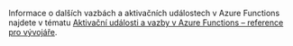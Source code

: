 Informace o dalších vazbách a aktivačních událostech v Azure Functions najdete v tématu [Aktivační události a vazby v Azure Functions – reference pro vývojáře](../articles/azure-functions/functions-triggers-bindings.md).


